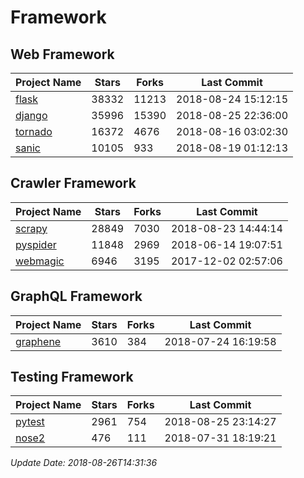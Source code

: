 # Framework

## Web Framework

| Project Name | Stars | Forks | Last Commit |
| ------------ | ----- | ----- | ----------- |
| [flask](https://github.com/pallets/flask) | 38332 | 11213 | 2018-08-24 15:12:15 |
| [django](https://github.com/django/django) | 35996 | 15390 | 2018-08-25 22:36:00 |
| [tornado](https://github.com/tornadoweb/tornado) | 16372 | 4676 | 2018-08-16 03:02:30 |
| [sanic](https://github.com/channelcat/sanic) | 10105 | 933 | 2018-08-19 01:12:13 |

## Crawler Framework

| Project Name | Stars | Forks | Last Commit |
| ------------ | ----- | ----- | ----------- |
| [scrapy](https://github.com/scrapy/scrapy) | 28849 | 7030 | 2018-08-23 14:44:14 |
| [pyspider](https://github.com/binux/pyspider) | 11848 | 2969 | 2018-06-14 19:07:51 |
| [webmagic](https://github.com/code4craft/webmagic) | 6946 | 3195 | 2017-12-02 02:57:06 |

## GraphQL Framework

| Project Name | Stars | Forks | Last Commit |
| ------------ | ----- | ----- | ----------- |
| [graphene](https://github.com/graphql-python/graphene) | 3610 | 384 | 2018-07-24 16:19:58 |

## Testing Framework

| Project Name | Stars | Forks | Last Commit |
| ------------ | ----- | ----- | ----------- |
| [pytest](https://github.com/pytest-dev/pytest) | 2961 | 754 | 2018-08-25 23:14:27 |
| [nose2](https://github.com/nose-devs/nose2) | 476 | 111 | 2018-07-31 18:19:21 |

*Update Date: 2018-08-26T14:31:36*